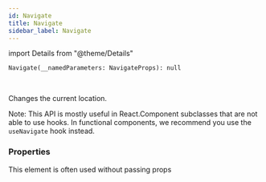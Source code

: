 ```yaml
---
id: Navigate
title: Navigate
sidebar_label: Navigate
---
```


import Details from "@theme/Details"


```tsx
Navigate(__namedParameters: NavigateProps): null
```
<br/>

Changes the current location.

Note: This API is mostly useful in React.Component subclasses that are not  
able to use hooks. In functional components, we recommend you use the  
`useNavigate` hook instead.

### Properties

This element is often used without passing props


